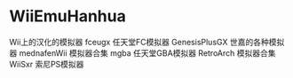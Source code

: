﻿# WiiEmuHanhua
Wii上的汉化的模拟器
fceugx          任天堂FC模拟器
GenesisPlusGX   世嘉的各种模拟器
mednafenWii     模拟器合集
mgba            任天堂GBA模拟器
RetroArch       模拟器合集
WiiSxr          索尼PS模拟器
